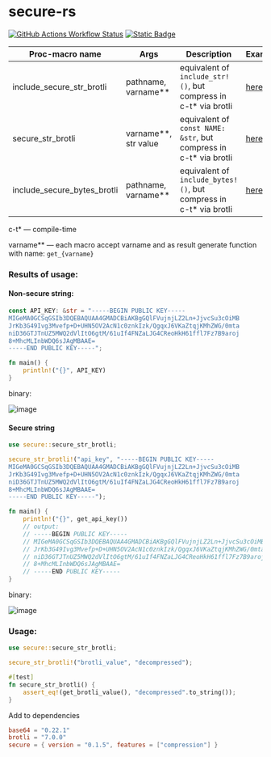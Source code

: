 # secure-rs
[![GitHub Actions Workflow Status](https://img.shields.io/github/actions/workflow/status/leofaraf/secure-rs/ci.yml?logo=github&label=CI%20tests)](https://github.com/leofaraf/secure-rs/actions)
[![Static Badge](https://img.shields.io/crates/v/secure)](https://crates.io/crates/secure)

| Proc-macro name | Args | Description | Example | Feature |
| ------------- | ------------- | ------------- | ------------- | ------------- |
| include_secure_str_brotli  | pathname, varname** | equivalent of `include_str!()`, but compress in c-t* via brotli | [here](examples/compression/src/main.rs) | `compression` |
| secure_str_brotli  | varname**, str value  | equivalent of `const NAME: &str`, but compress in c-t* via brotli | [here](examples/compression/src/main.rs) | `compression` |
| include_secure_bytes_brotli  | pathname, varname** | equivalent of `include_bytes!()`, but compress in c-t* via brotli | [here](examples/compression/src/main.rs) | `compression` |

c-t* — compile-time

varname** — each macro accept varname and as result generate function with name: `get_{varname}`

### Results of usage:
#### Non-secure string:
```rust
const API_KEY: &str = "-----BEGIN PUBLIC KEY-----
MIGeMA0GCSqGSIb3DQEBAQUAA4GMADCBiAKBgGQlFVujnjLZ2Ln+JjvcSu3cOiMB
JrKb3G49Ivg3Mvefp+D+UHN5OV2AcN1c0znkIzk/QgqxJ6VKaZtqjKMhZWG/0mta
niD36GTJTnUZ5MWQ2dVlItO6gtM/61uIf4FNZaLJG4CReoHkH61ffl7Fz7B9aroj
8+MhcMLInbWDQ6sJAgMBAAE=
-----END PUBLIC KEY-----";

fn main() {
    println!("{}", API_KEY)
}
```

binary:

![image](https://github.com/user-attachments/assets/6252202a-9e34-45c4-904e-fa6874a0df7a)

#### Secure string
```rust
use secure::secure_str_brotli;

secure_str_brotli!("api_key", "-----BEGIN PUBLIC KEY-----
MIGeMA0GCSqGSIb3DQEBAQUAA4GMADCBiAKBgGQlFVujnjLZ2Ln+JjvcSu3cOiMB
JrKb3G49Ivg3Mvefp+D+UHN5OV2AcN1c0znkIzk/QgqxJ6VKaZtqjKMhZWG/0mta
niD36GTJTnUZ5MWQ2dVlItO6gtM/61uIf4FNZaLJG4CReoHkH61ffl7Fz7B9aroj
8+MhcMLInbWDQ6sJAgMBAAE=
-----END PUBLIC KEY-----");

fn main() {
    println!("{}", get_api_key())
    // output:
    // -----BEGIN PUBLIC KEY-----
    // MIGeMA0GCSqGSIb3DQEBAQUAA4GMADCBiAKBgGQlFVujnjLZ2Ln+JjvcSu3cOiMB
    // JrKb3G49Ivg3Mvefp+D+UHN5OV2AcN1c0znkIzk/QgqxJ6VKaZtqjKMhZWG/0mta
    // niD36GTJTnUZ5MWQ2dVlItO6gtM/61uIf4FNZaLJG4CReoHkH61ffl7Fz7B9aroj
    // 8+MhcMLInbWDQ6sJAgMBAAE=
    // -----END PUBLIC KEY-----
}
```

binary:

![image](https://github.com/user-attachments/assets/0f7ebc82-660f-44ec-8366-8068faab71d6)

### Usage:
```rust
use secure::secure_str_brotli;

secure_str_brotli!("brotli_value", "decompressed");

#[test]
fn secure_str_brotli() {
    assert_eq!(get_brotli_value(), "decompressed".to_string());
}
```

Add to dependencies
```toml
base64 = "0.22.1"
brotli = "7.0.0"
secure = { version = "0.1.5", features = ["compression"] }
```
